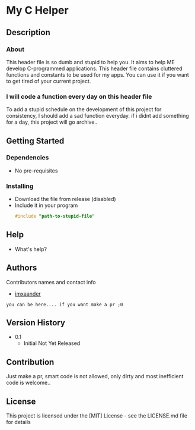 # My C Helper

## Description
### About
  This header file is so dumb and stupid to help you. It aims to help ME develop C-programmed applications. This header file contains cluttered functions and constants to be used for my apps. You can use it if you want to get tired of your current project.

### I will code a function every day on this header file
  To add a stupid schedule on the development of this project for consistency, I should add a sad function everyday. if i didnt add something for a day, this project will go archive..
## Getting Started

### Dependencies

* No pre-requisites

### Installing

* Download the file from release (disabled)
* Include it in your program
  ```c
  #include "path-to-stupid-file"
  ```

## Help
* What's help?

## Authors

Contributors names and contact info
* [imxaander](https://github.com/imxaander)

`you can be here.... if you want make a pr ;0`

## Version History
* 0.1
    * Initial Not Yet Released

## Contribution
  Just make a pr, smart code is not allowed, only dirty and most inefficient code is welcome..

## License

This project is licensed under the [MIT] License - see the LICENSE.md file for details
